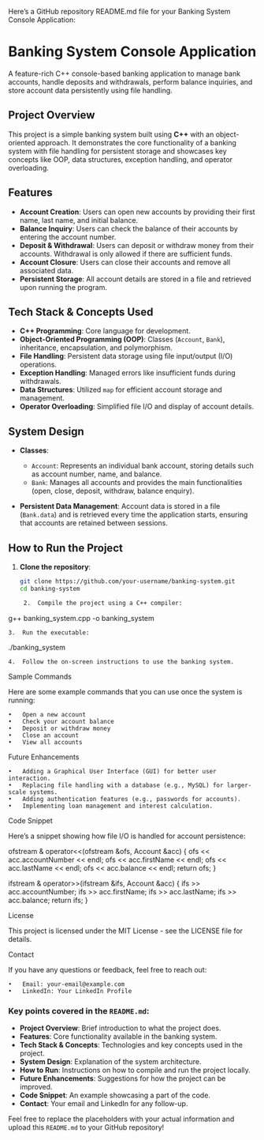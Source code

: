 Here’s a GitHub repository README.md file for your Banking System Console Application:

# Banking System Console Application

A feature-rich C++ console-based banking application to manage bank accounts, handle deposits and withdrawals, perform balance inquiries, and store account data persistently using file handling.

## Project Overview
This project is a simple banking system built using **C++** with an object-oriented approach. It demonstrates the core functionality of a banking system with file handling for persistent storage and showcases key concepts like OOP, data structures, exception handling, and operator overloading.

## Features
- **Account Creation**: Users can open new accounts by providing their first name, last name, and initial balance.
- **Balance Inquiry**: Users can check the balance of their accounts by entering the account number.
- **Deposit & Withdrawal**: Users can deposit or withdraw money from their accounts. Withdrawal is only allowed if there are sufficient funds.
- **Account Closure**: Users can close their accounts and remove all associated data.
- **Persistent Storage**: All account details are stored in a file and retrieved upon running the program.

## Tech Stack & Concepts Used
- **C++ Programming**: Core language for development.
- **Object-Oriented Programming (OOP)**: Classes (`Account`, `Bank`), inheritance, encapsulation, and polymorphism.
- **File Handling**: Persistent data storage using file input/output (I/O) operations.
- **Exception Handling**: Managed errors like insufficient funds during withdrawals.
- **Data Structures**: Utilized `map` for efficient account storage and management.
- **Operator Overloading**: Simplified file I/O and display of account details.

## System Design
- **Classes**:
  - `Account`: Represents an individual bank account, storing details such as account number, name, and balance.
  - `Bank`: Manages all accounts and provides the main functionalities (open, close, deposit, withdraw, balance enquiry).
  
- **Persistent Data Management**: Account data is stored in a file (`Bank.data`) and is retrieved every time the application starts, ensuring that accounts are retained between sessions.

## How to Run the Project
1. **Clone the repository**:
   ```bash
   git clone https://github.com/your-username/banking-system.git
   cd banking-system

	2.	Compile the project using a C++ compiler:

g++ banking_system.cpp -o banking_system


	3.	Run the executable:

./banking_system


	4.	Follow the on-screen instructions to use the banking system.

Sample Commands

Here are some example commands that you can use once the system is running:

	•	Open a new account
	•	Check your account balance
	•	Deposit or withdraw money
	•	Close an account
	•	View all accounts

Future Enhancements

	•	Adding a Graphical User Interface (GUI) for better user interaction.
	•	Replacing file handling with a database (e.g., MySQL) for larger-scale systems.
	•	Adding authentication features (e.g., passwords for accounts).
	•	Implementing loan management and interest calculation.

Code Snippet

Here’s a snippet showing how file I/O is handled for account persistence:

ofstream & operator<<(ofstream &ofs, Account &acc) {
    ofs << acc.accountNumber << endl;
    ofs << acc.firstName << endl;
    ofs << acc.lastName << endl;
    ofs << acc.balance << endl;
    return ofs;
}

ifstream & operator>>(ifstream &ifs, Account &acc) {
    ifs >> acc.accountNumber;
    ifs >> acc.firstName;
    ifs >> acc.lastName;
    ifs >> acc.balance;
    return ifs;
}

License

This project is licensed under the MIT License - see the LICENSE file for details.

Contact

If you have any questions or feedback, feel free to reach out:

	•	Email: your-email@example.com
	•	LinkedIn: Your LinkedIn Profile

### Key points covered in the `README.md`:
- **Project Overview**: Brief introduction to what the project does.
- **Features**: Core functionality available in the banking system.
- **Tech Stack & Concepts**: Technologies and key concepts used in the project.
- **System Design**: Explanation of the system architecture.
- **How to Run**: Instructions on how to compile and run the project locally.
- **Future Enhancements**: Suggestions for how the project can be improved.
- **Code Snippet**: An example showcasing a part of the code.
- **Contact**: Your email and LinkedIn for any follow-up.

Feel free to replace the placeholders with your actual information and upload this `README.md` to your GitHub repository!
